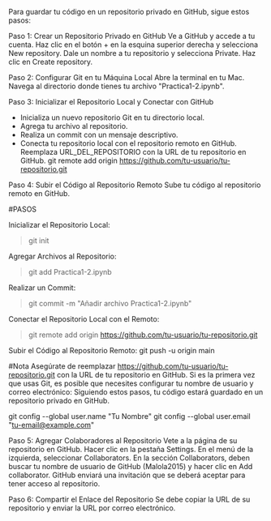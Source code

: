 Para guardar tu código en un repositorio privado en GitHub, sigue estos pasos:

Paso 1: Crear un Repositorio Privado en GitHub
Ve a GitHub y accede a tu cuenta.
Haz clic en el botón + en la esquina superior derecha y selecciona New repository.
Dale un nombre a tu repositorio y selecciona Private.
Haz clic en Create repository.


Paso 2: Configurar Git en tu Máquina Local
Abre la terminal en tu Mac.
Navega al directorio donde tienes tu archivo "Practica1-2.ipynb".


Paso 3: Inicializar el Repositorio Local y Conectar con GitHub
- Inicializa un nuevo repositorio Git en tu directorio local.
- Agrega tu archivo al repositorio.
- Realiza un commit con un mensaje descriptivo.
- Conecta tu repositorio local con el repositorio remoto en GitHub. Reemplaza URL_DEL_REPOSITORIO con la URL de tu repositorio en GitHub.
git remote add origin https://github.com/tu-usuario/tu-repositorio.git


Paso 4: Subir el Código al Repositorio Remoto
Sube tu código al repositorio remoto en GitHub.


#PASOS

Inicializar el Repositorio Local: 

>git init

Agregar Archivos al Repositorio:

>git add Practica1-2.ipynb

Realizar un Commit:
> git commit -m "Añadir archivo Practica1-2.ipynb"

Conectar el Repositorio Local con el Remoto:

> git remote add origin https://github.com/tu-usuario/tu-repositorio.git

Subir el Código al Repositorio Remoto:
git push -u origin main


#Nota
Asegúrate de reemplazar https://github.com/tu-usuario/tu-repositorio.git con la URL de tu repositorio en GitHub.
Si es la primera vez que usas Git, es posible que necesites configurar tu nombre de usuario y correo electrónico:
Siguiendo estos pasos, tu código estará guardado en un repositorio privado en GitHub.

git config --global user.name "Tu Nombre"
git config --global user.email "tu-email@example.com"


Paso 5: Agregar Colaboradores al Repositorio
Vete a la página de su repositorio en GitHub.
Hacer clic en la pestaña Settings.
En el menú de la izquierda, seleccionar Collaborators.
En la sección Collaborators, deben buscar tu nombre de usuario de GitHub (Malola2015) y hacer clic en Add collaborator.
GitHub enviará una invitación que se deberá aceptar para tener acceso al repositorio.

Paso 6: Compartir el Enlace del Repositorio
Se debe copiar la URL de su repositorio y enviar la URL por correo electrónico.
